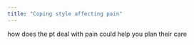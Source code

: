 ```yaml
---
title: "Coping style affecting pain"
---
```

how does the pt deal with pain could help you plan their care

